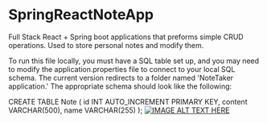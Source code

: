# SpringReactNoteApp
Full Stack React + Spring boot applications that preforms simple CRUD operations.
Used to store personal notes and modify them.

To run this file locally, you must have a SQL table set up, and you may need to modify the application.properties file to connect to your local SQL schema. 
The current version redirects to a folder named 'NoteTaker application.' The appropriate schema should look like the following:

CREATE TABLE Note (
    id INT AUTO_INCREMENT PRIMARY KEY,
    content VARCHAR(500),
    name VARCHAR(255)
);
[![IMAGE ALT TEXT HERE](https://img.youtube.com/vi/watch?v=GL5WTlMWqiw/0.jpg)](https://www.youtube.com/watch?v=watch?v=GL5WTlMWqiw)

